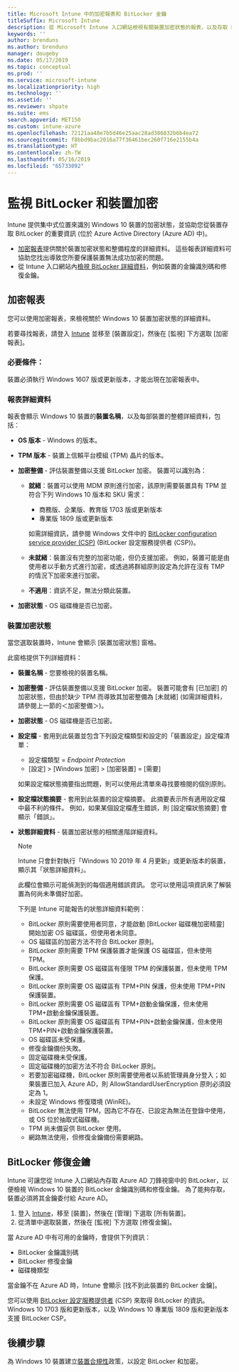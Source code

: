 ```yaml
---
title: Microsoft Intune 中的加密報表和 BitLocker 金鑰
titleSuffix: Microsoft Intune
description: 從 Microsoft Intune 入口網站檢視有關裝置加密狀態的報表，以及存取 BitLocker 修復金鑰。
keywords: ''
author: brenduns
ms.author: brenduns
manager: dougeby
ms.date: 05/17/2019
ms.topic: conceptual
ms.prod: ''
ms.service: microsoft-intune
ms.localizationpriority: high
ms.technology: ''
ms.assetid: ''
ms.reviewer: shpate
ms.suite: ems
search.appverid: MET150
ms.custom: intune-azure
ms.openlocfilehash: 72121aa48e7b5d46e25aac28ad386832b6b4ea72
ms.sourcegitcommit: f8bbd9bac2016a77f36461bec260f716e2155b4a
ms.translationtype: HT
ms.contentlocale: zh-TW
ms.lasthandoff: 05/16/2019
ms.locfileid: "65733092"
---
```

# <a name="monitor-bitlocker-and-device-encryption"></a>監視 BitLocker 和裝置加密  
Intune 提供集中式位置來識別 Windows 10 裝置的加密狀態，並協助您從裝置存取 BitLocker 的重要資訊 (位於 Azure Active Directory (Azure AD) 中)。  

- [加密報表](#encryption-report)提供關於裝置加密狀態和整備程度的詳細資料。 這些報表詳細資料可協助您找出導致您所要保護裝置無法成功加密的問題。  
- 從 Intune 入口網站內[檢視 BitLocker 詳細資料](#bitlocker-recovery-keys)，例如裝置的金鑰識別碼和修復金鑰。  

## <a name="encryption-report"></a>加密報表
您可以使用加密報表，來檢視關於 Windows 10 裝置加密狀態的詳細資料。  

若要尋找報表，請登入 [Intune](https://aka.ms/intuneportal) 並移至 [裝置設定]，然後在 [監視] 下方選取 [加密報表]。  

### <a name="prerequisites"></a>必要條件：
裝置必須執行 Windows 1607 版或更新版本，才能出現在加密報表中。  

### <a name="report-details"></a>報表詳細資料
報表會顯示 Windows 10 裝置的**裝置名稱**，以及每部裝置的整體詳細資料，包括：  
- **OS 版本** - Windows 的版本。  
- **TPM 版本** - 裝置上信賴平台模組 (TPM) 晶片的版本。  
- **加密整備** - 評估裝置整備以支援 BitLocker 加密。 裝置可以識別為：
  - **就緒**：裝置可以使用 MDM 原則進行加密，該原則需要裝置具有 TPM 並符合下列 Windows 10 版本和 SKU 需求：
    - 商務版、企業版、教育版 1703 版或更新版本
    - 專業版 1809 版或更新版本  
  
    如需詳細資訊，請參閱 Windows 文件中的 [BitLocker configuration service provider (CSP)](https://docs.microsoft.com/windows/client-management/mdm/bitlocker-csp) (BitLocker 設定服務提供者 (CSP))。  

  - **未就緒**：裝置沒有完整的加密功能，但仍支援加密。 例如，裝置可能是由使用者以手動方式進行加密，或透過將群組原則設定為允許在沒有 TMP 的情況下加密來進行加密。
  - **不適用**：資訊不足，無法分類此裝置。  

- **加密狀態** - OS 磁碟機是否已加密。  


### <a name="device-encryption-status"></a>裝置加密狀態
當您選取裝置時，Intune 會顯示 [裝置加密狀態] 窗格。

此窗格提供下列詳細資料：  
- **裝置名稱** - 您要檢視的裝置名稱。  
- **加密整備** - 評估裝置整備以支援 BitLocker 加密。 裝置可能會有 [已加密] 的加密狀態，但由於缺少 TPM 而導致其加密整備為 [未就緒] (如需詳細資料，請參閱上一節的＜加密整備＞)。
- **加密狀態** - OS 磁碟機是否已加密。  
- **設定檔** - 套用到此裝置並包含下列設定檔類型和設定的「裝置設定」設定檔清單：  
  - 設定檔類型 = *Endpoint Protection*  
  - [設定] > [Windows 加密] > [加密裝置] = [需要]  

  如果設定檔狀態摘要指出問題，則可以使用此清單來尋找要檢閱的個別原則。  

- **設定檔狀態摘要** - 套用到此裝置的設定檔摘要。 此摘要表示所有適用設定檔中最不利的條件。 例如，如果某個設定檔產生錯誤，則 [設定檔狀態摘要] 會顯示「錯誤」。  
- **狀態詳細資料** - 裝置加密狀態的相關進階詳細資料。 
  > [!NOTE]  
  > Intune 只會針對執行「Windows 10 2019 年 4 月更新」或更新版本的裝置，顯示其「狀態詳細資料」。
  
  此欄位會顯示可能偵測到的每個適用錯誤資訊。 您可以使用這項資訊來了解裝置為何尚未準備好加密。  

  下列是 Intune 可能報告的狀態詳細資料範例：  

   - BitLocker 原則需要使用者同意，才能啟動 [BitLocker 磁碟機加密精靈] 開始加密 OS 磁碟區，但使用者未同意。  
   - OS 磁碟區的加密方法不符合 BitLocker 原則。  
   - BitLocker 原則需要 TPM 保護裝置才能保護 OS 磁碟區，但未使用 TPM。  
   - BitLocker 原則需要 OS 磁碟區有僅限 TPM 的保護裝置，但未使用 TPM 保護。  
   - BitLocker 原則需要 OS 磁碟區有 TPM+PIN 保護，但未使用 TPM+PIN 保護裝置。  
   - BitLocker 原則需要 OS 磁碟區有 TPM+啟動金鑰保護，但未使用 TPM+啟動金鑰保護裝置。  
   - BitLocker 原則需要 OS 磁碟區有 TPM+PIN+啟動金鑰保護，但未使用 TPM+PIN+啟動金鑰保護裝置。  
   - OS 磁碟區未受保護。  
   - 修復金鑰備份失敗。  
   - 固定磁碟機未受保護。  
   - 固定磁碟機的加密方法不符合 BitLocker 原則。  
   - 若要加密磁碟機，BitLocker 原則需要使用者以系統管理員身分登入；如果裝置已加入 Azure AD，則 AllowStandardUserEncryption 原則必須設定為 1。  
   - 未設定 Windows 修復環境 (WinRE)。  
   - BitLocker 無法使用 TPM，因為它不存在、已設定為無法在登錄中使用，或 OS 位於抽取式磁碟機。  
   - TPM 尚未備妥供 BitLocker 使用。  
   - 網路無法使用，但修復金鑰備份需要網路。  

## <a name="bitlocker-recovery-keys"></a>BitLocker 修復金鑰
Intune 可讓您從 Intune 入口網站內存取 Azure AD 刀鋒視窗中的 BitLocker，以便檢視 Windows 10 裝置的 BitLocker 金鑰識別碼和修復金鑰。  為了能夠存取，裝置必須將其金鑰委付給 Azure AD。 
1. 登入 [Intune](https://aka.ms/intuneportal)，移至 [裝置]，然後在 [管理] 下選取 [所有裝置]。
2. 從清單中選取裝置，然後在 [監視] 下方選取 [修復金鑰]。  
  
當 Azure AD 中有可用的金鑰時，會提供下列資訊：
- BitLocker 金鑰識別碼
- BitLocker 修復金鑰
- 磁碟機類型  

當金鑰不在 Azure AD 時，Intune 會顯示 [找不到此裝置的 BitLocker 金鑰]。  

您可以使用 [BitLocker 設定服務提供者](https://docs.microsoft.com/windows/client-management/mdm/bitlocker-csp) (CSP) 來取得 BitLocker 的資訊。 Windows 10 1703 版和更新版本，以及 Windows 10 專業版 1809 版和更新版本支援 BitLocker CSP。 

## <a name="next-steps"></a>後續步驟
為 Windows 10 裝置建立[裝置合規性](compliance-policy-create-windows.md)政策，以設定 BitLocker 和加密。
